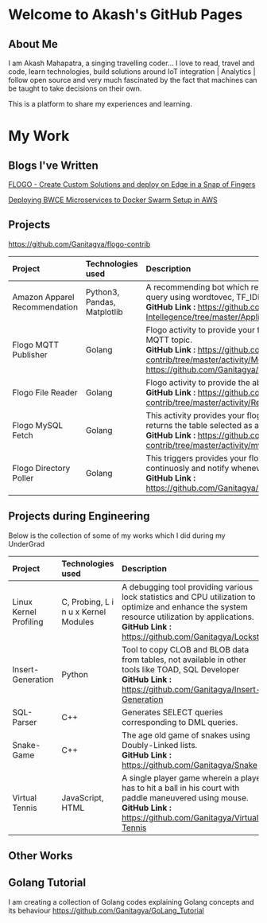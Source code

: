 # Welcome to Akash's GitHub Pages

## About Me 
I am Akash Mahapatra, a singing travelling coder... I love to read, travel and code, learn technologies, build solutions around IoT integration | Analytics | follow open source and very much fascinated by the fact that machines can be taught to take decisions on their own.

This is a platform to share my experiences and learning.


# My Work
## Blogs I've Written
[FLOGO - Create Custom Solutions and deploy on Edge in a Snap of Fingers](https://community.tibco.com/wiki/flogo-create-custom-solutions-and-deploy-edge-snap-fingers)
</br>

[Deploying BWCE Microservices to Docker Swarm Setup in AWS](https://community.tibco.com/wiki/developing-and-deploying-applications-tibco-businessworkstm-container-edition-docker-swarm)
</br>
## Projects
https://github.com/Ganitagya/flogo-contrib


| Project   |  Technologies used  |  Description    | 
|:----------|  :---------------| :---------------|
|Amazon Apparel Recommendation|  Python3, Pandas, Matplotlib| A recommending bot which recommends apparels depending on your search query using wordtovec, TF_IDF algorithms. (work in Progress ) </br> **GitHub Link :** https://github.com/Ganitagya/Applied-Artificial-Intellegence/tree/master/Applied_AI_UseCases/AmaZon_Apparel_Recommendation|
|Flogo MQTT Publisher|  Golang | Flogo activity to provide your flogo application the ability to publish a message on MQTT topic.</br> **GitHub Link :** https://github.com/Ganitagya/flogo-contrib/tree/master/activity/MQTT_noCert </br> https://github.com/Ganitagya/flogo-contrib/tree/master/activity/MQTT_Pub_TLS |
|Flogo File Reader |  Golang| Flogo activity to provide the ability to your Flogo application to read files</br> **GitHub Link :** https://github.com/Ganitagya/flogo-contrib/tree/master/activity/ReadFile|
|Flogo MySQL Fetch| Golang | This activity provides your flogo application the ability to make a select query and returns the table selected as a JSON string.</br> **GitHub Link :** https://github.com/Ganitagya/flogo-contrib/tree/master/activity/mySQLFetch|
|Flogo Directory Poller|  Golang |This triggers provides your flogo application the ability to poll a bdirectory continuosly and notify whenever anything changes inside that directory</br> **GitHub Link :** https://github.com/Ganitagya/Custom_flogo_activity/tree/master/dirpoll|

## Projects during Engineering 
Below is the collection of some of my works which I did during my UnderGrad 

| Project   |  Technologies used  |  Description    |   
|:----------|  :---------------| :---------------|
| Linux Kernel Profiling|C, Probing, L i n u x Kernel Modules|A debugging tool providing various lock statistics and CPU utilization to optimize and enhance the system resource utilization by applications. </br> **GitHub Link :** https://github.com/Ganitagya/Lockstat |
| Insert-Generation |Python |Tool to copy CLOB and BLOB data from tables, not available in other tools like TOAD, SQL Developer</br> **GitHub Link :**  https://github.com/Ganitagya/Insert-Generation |        
| SQL-Parser|C++ |Generates SELECT queries corresponding to DML queries.| https://github.com/Ganitagya/SQL-Parser |
| Snake-Game  |C++ |The age old game of snakes using Doubly-Linked lists.</br> **GitHub Link :** https://github.com/Ganitagya/Snake | 
| Virtual Tennis|JavaScript, HTML| A single player game wherein a player has to hit a ball in his court with paddle maneuvered using mouse.</br> **GitHub Link :**  https://github.com/Ganitagya/Virtual-Tennis |


## Other Works 

## Golang Tutorial 
I am creating a collection of Golang codes explaining Golang concepts and its behaviour
https://github.com/Ganitagya/GoLang_Tutorial
